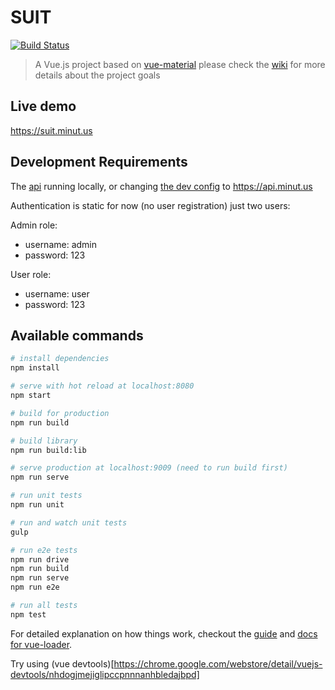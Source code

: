# SUIT

[![Build Status][build-image]][build-url]

[build-url]: https://travis-ci.org/benitogf/suit
[build-image]: https://travis-ci.org/benitogf/suit.svg?branch=master&style=flat-square

> A Vue.js project based on [vue-material](http://vuematerial.io) please check the [wiki](https://github.com/benitogf/suit/wiki) for more details about the project goals

## Live demo

https://suit.minut.us

## Development Requirements

The [api](https://github.com/benitogf/tie) running locally, or changing [the dev config](https://github.com/benitogf/suit/blob/master/config/index.js#L47) to https://api.minut.us

Authentication is static for now (no user registration) just two users:

Admin role:

- username: admin
- password: 123

User role:

- username: user
- password: 123


## Available commands

``` bash
# install dependencies
npm install

# serve with hot reload at localhost:8080
npm start

# build for production
npm run build

# build library
npm run build:lib

# serve production at localhost:9009 (need to run build first)
npm run serve

# run unit tests
npm run unit

# run and watch unit tests
gulp

# run e2e tests
npm run drive
npm run build
npm run serve
npm run e2e

# run all tests
npm test
```

For detailed explanation on how things work, checkout the [guide](http://vuejs-templates.github.io/webpack/) and [docs for vue-loader](http://vuejs.github.io/vue-loader).

Try using (vue devtools)[https://chrome.google.com/webstore/detail/vuejs-devtools/nhdogjmejiglipccpnnnanhbledajbpd]

